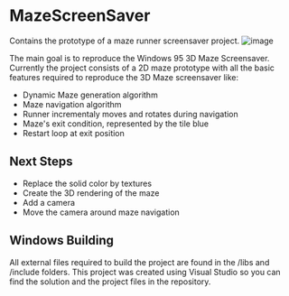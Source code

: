# MazeScreenSaver
Contains the prototype of a maze runner screensaver project.
![image](https://drive.google.com/uc?export=view&id=1Mpf9Fs_GyRINX_B5M0J1-BVBdfm-uG8v)

The main goal is to reproduce the Windows 95 3D Maze Screensaver.
Currently the project consists of a 2D maze prototype with all the basic features required to reproduce the 3D Maze screensaver like:
- Dynamic Maze generation algorithm
- Maze navigation algorithm
- Runner incrementaly moves and rotates during navigation
- Maze's exit condition, represented by the tile blue
- Restart loop at exit position

## Next Steps
- Replace the solid color by textures 
- Create the 3D rendering of the maze
- Add a camera 
- Move the camera around maze navigation

## Windows Building
All external files required to build the project are found in the /libs and /include folders. 
This project was created using Visual Studio so you can find the solution and the project files in the repository.
